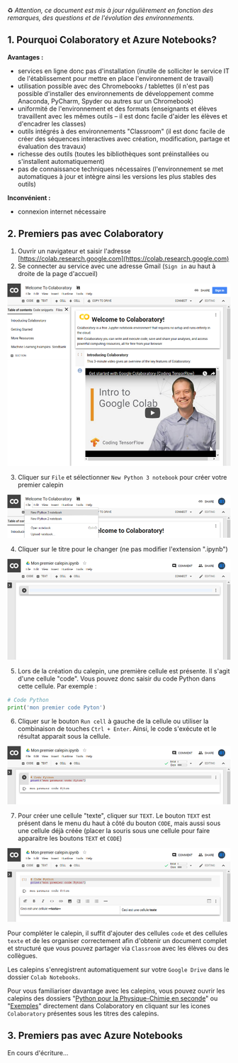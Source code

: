♻️ _Attention, ce document est mis à jour régulièrement en fonction des remarques, des questions et de l'évolution des environnements._

## 1. Pourquoi Colaboratory et Azure Notebooks?

**Avantages :**
* services en ligne donc pas d'installation (inutile de solliciter le service IT de l'établissement pour mettre en place l'environnement de travail)
* utilisation possible avec des Chromebooks / tablettes (il n'est pas possible d'installer des environnements de développement comme Anaconda, PyCharm, Spyder ou autres sur un Chromebook)
* uniformité de l'environnement et des formats (enseignants et élèves travaillent avec les mêmes outils – il est donc facile d'aider les élèves et d'encadrer les classes)
* outils intégrés à des environnements "Classroom" (il est donc facile de créer des séquences interactives avec création, modification, partage et évaluation des travaux)
* richesse des outils (toutes les bibliothèques sont préinstallées ou s'installent automatiquement)
* pas de connaissance techniques nécessaires (l'environnement se met automatiques à jour et intègre ainsi les versions les plus stables des outils)

**Inconvénient :**
* connexion internet nécessaire


## 2. Premiers pas avec Colaboratory
1. Ouvrir un navigateur et saisir l'adresse [https://colab.research.google.com](https://colab.research.google.com)
2. Se connecter au service avec une adresse Gmail (`Sign in` au haut à droite de la page d'accueil)

<p align="center"><img src="https://raw.githubusercontent.com/codekodo/documentation/master/guides/premiers-pas-01.png" /></p>

3. Cliquer sur `File` et sélectionner `New Python 3 notebook` pour créer votre premier calepin

<p align="center"><img src="https://raw.githubusercontent.com/codekodo/documentation/master/guides/premiers-pas-02.png" /></p>

4. Cliquer sur le titre pour le changer (ne pas modifier l'extension ".ipynb")

<p align="center"><img src="https://raw.githubusercontent.com/codekodo/documentation/master/guides/premiers-pas-03.png" /></p>

5. Lors de la création du calepin, une première cellule est présente. Il s'agit d'une cellule "code". Vous pouvez donc saisir du code Python dans cette cellule. Par exemple :

```python
# Code Python
print('mon premier code Pyton')
```

6. Cliquer sur le bouton `Run cell` à gauche de la cellule ou utiliser la combinaison de touches `Ctrl + Enter`. Ainsi, le code s'exécute et le résultat apparait sous la cellule.

<p align="center"><img src="https://raw.githubusercontent.com/codekodo/documentation/master/guides/premiers-pas-04.png" /></p>

7. Pour créer une cellule "texte", cliquer sur `TEXT`. Le bouton `TEXT` est présent dans le menu du haut à côté du bouton `CODE`, mais aussi sous une cellule déjà créée (placer la souris sous une cellule pour faire apparaitre les boutons `TEXT` et `CODE`)

<p align="center"><img src="https://raw.githubusercontent.com/codekodo/documentation/master/guides/premiers-pas-05.png" /></p>

Pour compléter le calepin, il suffit d'ajouter des cellules `code` et des cellules `texte` et de les organiser correctement afin d'obtenir un document complet et structuré que vous pouvez partager via `Classroom` avec les élèves ou des collègues.

Les calepins s'enregistrent automatiquement sur votre `Google Drive` dans le dossier `Colab Notebooks`.

Pour vous familiariser davantage avec les calepins, vous pouvez ouvrir les calepins des dossiers "[Python pour la Physique-Chimie en seconde](https://www.codekodo.net/course/60)" ou "[Exemples](https://www.codekodo.net/course/60)" directement dans Colaboratory en cliquant sur les icones `Colaboratory` présentes sous les titres des calepins.

## 3. Premiers pas avec Azure Notebooks
En cours d'écriture...
